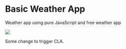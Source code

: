 # Basic Weather App

Weather app using pure JavaScript and free weather app

<img src='https://i.ibb.co/5kjZ0FX/screencapture-file-C-Users-ssali-One-Drive-Desktop-ma-code-projects-weather-app-index-html-2020-04-25-23-09-50.png' />

Some change to trigger CLA.
